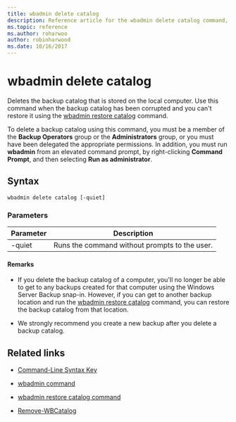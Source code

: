 ```yaml
---
title: wbadmin delete catalog
description: Reference article for the wbadmin delete catalog command, which deletes the backup catalog that is stored on the local computer.
ms.topic: reference
ms.author: roharwoo
author: robinharwood
ms.date: 10/16/2017
---
```



# wbadmin delete catalog

Deletes the backup catalog that is stored on the local computer. Use this command when the backup catalog has been corrupted and you can't restore it using the [wbadmin restore catalog](wbadmin-restore-catalog.md) command.

To delete a backup catalog using this command, you must be a member of the **Backup Operators** group or the **Administrators** group, or you must have been delegated the appropriate permissions. In addition, you must run **wbadmin** from an elevated command prompt, by right-clicking **Command Prompt**, and then selecting **Run as administrator**.

## Syntax

```
wbadmin delete catalog [-quiet]
```

### Parameters

| Parameter | Description |
|--|--|
| -quiet | Runs the command without prompts to the user. |

#### Remarks

- If you delete the backup catalog of a computer, you'll no longer be able to get to any backups created for that computer using the Windows Server Backup snap-in. However, if you can get to another backup location and run the [wbadmin restore catalog](wbadmin-restore-catalog.md) command, you can restore the backup catalog from that location.

- We strongly recommend you create a new backup after you delete a backup catalog.

## Related links

- [Command-Line Syntax Key](command-line-syntax-key.md)

- [wbadmin command](wbadmin.md)

- [wbadmin restore catalog command](wbadmin-restore-catalog.md)

- [Remove-WBCatalog](/powershell/module/windowsserverbackup/Remove-WBCatalog)
